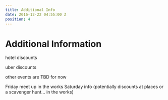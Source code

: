 ```yaml
---
title: Additional Info
date: 2016-12-22 04:55:00 Z
position: 4
---
```


# Additional Information

hotel discounts

uber discounts

other events are TBD for now

Friday meet up in the works
Saturday info (potentially discounts at places or a scavenger hunt... in the works)